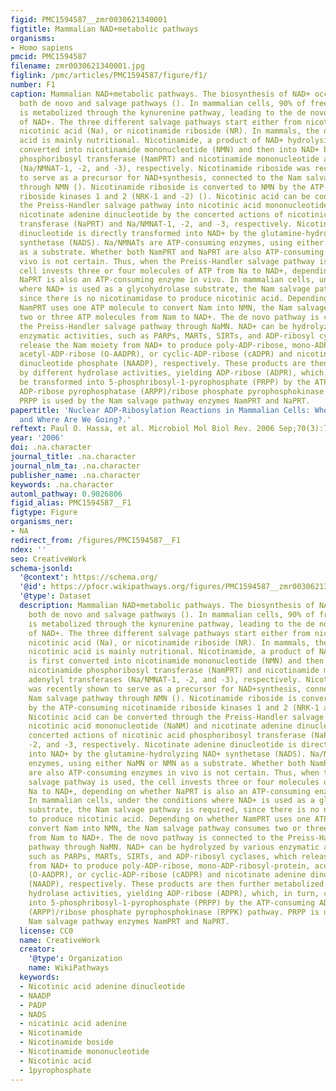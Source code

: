 ```yaml
---
figid: PMC1594587__zmr0030621340001
figtitle: Mammalian NAD+metabolic pathways
organisms:
- Homo sapiens
pmcid: PMC1594587
filename: zmr0030621340001.jpg
figlink: /pmc/articles/PMC1594587/figure/f1/
number: F1
caption: Mammalian NAD+metabolic pathways. The biosynthesis of NAD+ occurs through
  both de novo and salvage pathways (). In mammalian cells, 90% of free tryptophan
  is metabolized through the kynurenine pathway, leading to the de novo synthesis
  of NAD+. The three different salvage pathways start either from nicotinamide (Nam),
  nicotinic acid (Na), or nicotinamide riboside (NR). In mammals, the origin of nicotinic
  acid is mainly nutritional. Nicotinamide, a product of NAD+ hydrolysis, is first
  converted into nicotinamide mononucleotide (NMN) and then into NAD+ by nicotinamide
  phosphoribosyl transferase (NamPRT) and nicotinamide mononucleotide adenylyl transferases
  (Na/NMNAT-1, -2, and -3), respectively. Nicotinamide riboside was recently shown
  to serve as a precursor for NAD+synthesis, connected to the Nam salvage pathway
  through NMN (). Nicotinamide riboside is converted to NMN by the ATP-consuming nicotinamide
  riboside kinases 1 and 2 (NRK-1 and -2) (). Nicotinic acid can be converted through
  the Preiss-Handler salvage pathway into nicotinic acid mononucleotide (NaNM) and
  nicotinate adenine dinucleotide by the concerted actions of nicotinic acid phosphoribosyl
  transferase (NaPRT) and Na/NMNAT-1, -2, and -3, respectively. Nicotinate adenine
  dinucleotide is directly transformed into NAD+ by the glutamine-hydrolyzing NAD+
  synthetase (NADS). Na/NMNATs are ATP-consuming enzymes, using either NaMN or NMN
  as a substrate. Whether both NamPRT and NaPRT are also ATP-consuming enzymes in
  vivo is not certain. Thus, when the Preiss-Handler salvage pathway is used, the
  cell invests three or four molecules of ATP from Na to NAD+, depending on whether
  NaPRT is also an ATP-consuming enzyme in vivo. In mammalian cells, under the conditions
  where NAD+ is used as a glycohydrolase substrate, the Nam salvage pathway is required,
  since there is no nicotinamidase to produce nicotinic acid. Depending on whether
  NamPRT uses one ATP molecule to convert Nam into NMN, the Nam salvage pathway consumes
  two or three ATP molecules from Nam to NAD+. The de novo pathway is connected to
  the Preiss-Handler salvage pathway through NaMN. NAD+ can be hydrolyzed by various
  enzymatic activities, such as PARPs, MARTs, SIRTs, and ADP-ribosyl cyclases, which
  release the Nam moiety from NAD+ to produce poly-ADP-ribose, mono-ADP-ribosyl-protein,
  acetyl-ADP-ribose (O-AADPR), or cyclic-ADP-ribose (cADPR) and nicotinate adenine
  dinucleotide phosphate (NAADP), respectively. These products are then further metabolized
  by different hydrolase activities, yielding ADP-ribose (ADPR), which, in turn, can
  be transformed into 5-phosphribosyl-1-pyrophosphate (PRPP) by the ATP-consuming
  ADP-ribose pyrophosphatase (ARPP)/ribose phosphate pyrophosphokinase (RPPK) pathway.
  PRPP is used by the Nam salvage pathway enzymes NamPRT and NaPRT.
papertitle: 'Nuclear ADP-Ribosylation Reactions in Mammalian Cells: Where Are We Today
  and Where Are We Going?.'
reftext: Paul O. Hassa, et al. Microbiol Mol Biol Rev. 2006 Sep;70(3):789-829.
year: '2006'
doi: .na.character
journal_title: .na.character
journal_nlm_ta: .na.character
publisher_name: .na.character
keywords: .na.character
automl_pathway: 0.9026806
figid_alias: PMC1594587__F1
figtype: Figure
organisms_ner:
- NA
redirect_from: /figures/PMC1594587__F1
ndex: ''
seo: CreativeWork
schema-jsonld:
  '@context': https://schema.org/
  '@id': https://pfocr.wikipathways.org/figures/PMC1594587__zmr0030621340001.html
  '@type': Dataset
  description: Mammalian NAD+metabolic pathways. The biosynthesis of NAD+ occurs through
    both de novo and salvage pathways (). In mammalian cells, 90% of free tryptophan
    is metabolized through the kynurenine pathway, leading to the de novo synthesis
    of NAD+. The three different salvage pathways start either from nicotinamide (Nam),
    nicotinic acid (Na), or nicotinamide riboside (NR). In mammals, the origin of
    nicotinic acid is mainly nutritional. Nicotinamide, a product of NAD+ hydrolysis,
    is first converted into nicotinamide mononucleotide (NMN) and then into NAD+ by
    nicotinamide phosphoribosyl transferase (NamPRT) and nicotinamide mononucleotide
    adenylyl transferases (Na/NMNAT-1, -2, and -3), respectively. Nicotinamide riboside
    was recently shown to serve as a precursor for NAD+synthesis, connected to the
    Nam salvage pathway through NMN (). Nicotinamide riboside is converted to NMN
    by the ATP-consuming nicotinamide riboside kinases 1 and 2 (NRK-1 and -2) ().
    Nicotinic acid can be converted through the Preiss-Handler salvage pathway into
    nicotinic acid mononucleotide (NaNM) and nicotinate adenine dinucleotide by the
    concerted actions of nicotinic acid phosphoribosyl transferase (NaPRT) and Na/NMNAT-1,
    -2, and -3, respectively. Nicotinate adenine dinucleotide is directly transformed
    into NAD+ by the glutamine-hydrolyzing NAD+ synthetase (NADS). Na/NMNATs are ATP-consuming
    enzymes, using either NaMN or NMN as a substrate. Whether both NamPRT and NaPRT
    are also ATP-consuming enzymes in vivo is not certain. Thus, when the Preiss-Handler
    salvage pathway is used, the cell invests three or four molecules of ATP from
    Na to NAD+, depending on whether NaPRT is also an ATP-consuming enzyme in vivo.
    In mammalian cells, under the conditions where NAD+ is used as a glycohydrolase
    substrate, the Nam salvage pathway is required, since there is no nicotinamidase
    to produce nicotinic acid. Depending on whether NamPRT uses one ATP molecule to
    convert Nam into NMN, the Nam salvage pathway consumes two or three ATP molecules
    from Nam to NAD+. The de novo pathway is connected to the Preiss-Handler salvage
    pathway through NaMN. NAD+ can be hydrolyzed by various enzymatic activities,
    such as PARPs, MARTs, SIRTs, and ADP-ribosyl cyclases, which release the Nam moiety
    from NAD+ to produce poly-ADP-ribose, mono-ADP-ribosyl-protein, acetyl-ADP-ribose
    (O-AADPR), or cyclic-ADP-ribose (cADPR) and nicotinate adenine dinucleotide phosphate
    (NAADP), respectively. These products are then further metabolized by different
    hydrolase activities, yielding ADP-ribose (ADPR), which, in turn, can be transformed
    into 5-phosphribosyl-1-pyrophosphate (PRPP) by the ATP-consuming ADP-ribose pyrophosphatase
    (ARPP)/ribose phosphate pyrophosphokinase (RPPK) pathway. PRPP is used by the
    Nam salvage pathway enzymes NamPRT and NaPRT.
  license: CC0
  name: CreativeWork
  creator:
    '@type': Organization
    name: WikiPathways
  keywords:
  - Nicotinic acid adenine dinucleotide
  - NAADP
  - PADP
  - NADS
  - nicatinic acid adenine
  - Nicotinamide
  - Nicotinamide boside
  - Nicotinamide mononucleotide
  - Nicotinic acid
  - 1pyrophosphate
---
```

